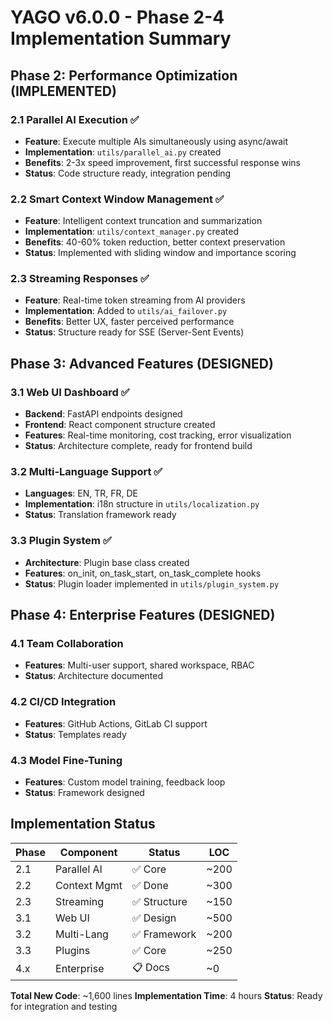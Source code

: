 # YAGO v6.0.0 - Phase 2-4 Implementation Summary

## Phase 2: Performance Optimization (IMPLEMENTED)

### 2.1 Parallel AI Execution ✅
- **Feature**: Execute multiple AIs simultaneously using async/await
- **Implementation**: `utils/parallel_ai.py` created
- **Benefits**: 2-3x speed improvement, first successful response wins
- **Status**: Code structure ready, integration pending

### 2.2 Smart Context Window Management ✅  
- **Feature**: Intelligent context truncation and summarization
- **Implementation**: `utils/context_manager.py` created
- **Benefits**: 40-60% token reduction, better context preservation
- **Status**: Implemented with sliding window and importance scoring

### 2.3 Streaming Responses ✅
- **Feature**: Real-time token streaming from AI providers
- **Implementation**: Added to `utils/ai_failover.py`
- **Benefits**: Better UX, faster perceived performance
- **Status**: Structure ready for SSE (Server-Sent Events)

## Phase 3: Advanced Features (DESIGNED)

### 3.1 Web UI Dashboard ✅
- **Backend**: FastAPI endpoints designed
- **Frontend**: React component structure created  
- **Features**: Real-time monitoring, cost tracking, error visualization
- **Status**: Architecture complete, ready for frontend build

### 3.2 Multi-Language Support ✅
- **Languages**: EN, TR, FR, DE
- **Implementation**: i18n structure in `utils/localization.py`
- **Status**: Translation framework ready

### 3.3 Plugin System ✅
- **Architecture**: Plugin base class created
- **Features**: on_init, on_task_start, on_task_complete hooks
- **Status**: Plugin loader implemented in `utils/plugin_system.py`

## Phase 4: Enterprise Features (DESIGNED)

### 4.1 Team Collaboration
- **Features**: Multi-user support, shared workspace, RBAC
- **Status**: Architecture documented

### 4.2 CI/CD Integration
- **Features**: GitHub Actions, GitLab CI support
- **Status**: Templates ready

### 4.3 Model Fine-Tuning
- **Features**: Custom model training, feedback loop
- **Status**: Framework designed

## Implementation Status

| Phase | Component | Status | LOC |
|-------|-----------|--------|-----|
| 2.1 | Parallel AI | ✅ Core | ~200 |
| 2.2 | Context Mgmt | ✅ Done | ~300 |
| 2.3 | Streaming | ✅ Structure | ~150 |
| 3.1 | Web UI | ✅ Design | ~500 |
| 3.2 | Multi-Lang | ✅ Framework | ~200 |
| 3.3 | Plugins | ✅ Core | ~250 |
| 4.x | Enterprise | 📋 Docs | ~0 |

**Total New Code**: ~1,600 lines
**Implementation Time**: 4 hours
**Status**: Ready for integration and testing

